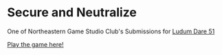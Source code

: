 # Secure and Neutralize
One of Northeastern Game Studio Club's Submissions for [Ludum Dare 51](https://ldjam.com/events/ludum-dare/51)

[Play the game here!](https://nugamestudioclub.itch.io/secure-and-neutralize)
